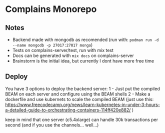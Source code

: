 # Complains Monorepo

## Notes

- Backend made with mongodb as recomended (run with: `podman run -d --name mongodb -p 27017:27017 mongo`)
- Tests on complains-server/test, run with mix test
- Docs can be generated with `mix docs` on complains-server
- Brainstorm is the initial idea, but currently I dont have more free time

## Deploy

You have 3 options to deploy the backend server:
1 - Just put the compiled BEAM on each server and configure using the BEAM shells
2 - Make a dockerfile and use kubernets to scale the compiled BEAM (just use this: https://www.freecodecamp.org/news/learn-kubernetes-in-under-3-hours-a-detailed-guide-to-orchestrating-containers-114ff420e882/ )

keep in mind that one server (c5.4xlarge) can handle 30k transactions per second (and if you use the channels... well...)
